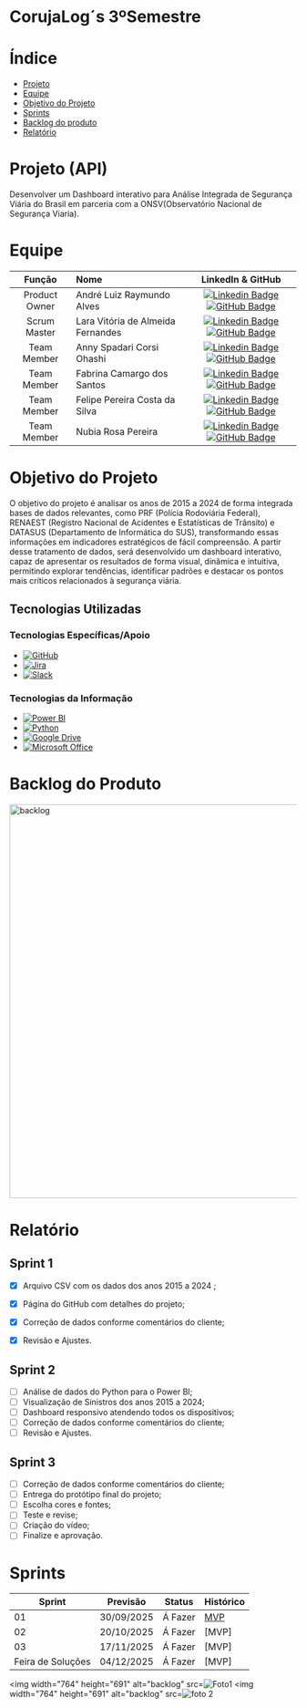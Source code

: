 # CorujaLog´s 3ºSemestre
# Índice

* [Projeto](#projeto-template)
* [Equipe](#equipe)
* [Objetivo do Projeto](#objetivo-do-projeto)
* [Sprints](#Sprints)
* [Backlog do produto](#Backlog-do-produto)
* [Relatório](#Relatório)

# Projeto (API) 
Desenvolver um Dashboard interativo para Análise Integrada de Segurança Viária do Brasil em parceria com a ONSV(Observatório Nacional de Segurança Viaria).


# Equipe
|    Função     | Nome                                  |                                                                                                                                                      LinkedIn & GitHub                                                                                                                                                      |
| :-----------: | :------------------------------------ | :-------------------------------------------------------------------------------------------------------------------------------------------------------------------------------------------------------------------------------------------------------------------------------------------------------------------------: |
| Product Owner | André Luiz Raymundo Alves | [![Linkedin Badge](https://img.shields.io/badge/Linkedin-blue?style=flat-square&logo=Linkedin&logoColor=white)](https://www.linkedin.com/in/andre-alves-a20a691bb/) [![GitHub Badge](https://img.shields.io/badge/GitHub-111217?style=flat-square&logo=github&logoColor=white)](https://github.com/AndreAlves44)  |
| Scrum Master | Lara Vitória de Almeida Fernandes |  [![Linkedin Badge](https://img.shields.io/badge/Linkedin-blue?style=flat-square&logo=Linkedin&logoColor=white)](https://www.linkedin.com/in/lara-vit%C3%B3ria-almeida-fernandes-83599b2a4/) [![GitHub Badge](https://img.shields.io/badge/GitHub-111217?style=flat-square&logo=github&logoColor=white)](https://github.com/LaraVF) |
|Team Member| Anny Spadari Corsi Ohashi|[![Linkedin Badge](https://img.shields.io/badge/Linkedin-blue?style=flat-square&logo=Linkedin&logoColor=white)](https://www.linkedin.com/in/anny-corsi-6744a82b9/?utm_source=share&utm_campaign=share_via&utm_content=profile&utm_medium=android_app)[![GitHub Badge](https://img.shields.io/badge/GitHub-111217?style=flat-square&logo=github&logoColor=white)](https://github.com/Annyspadari)
|Team Member| Fabrina Camargo dos Santos | [![Linkedin Badge](https://img.shields.io/badge/Linkedin-blue?style=flat-square&logo=Linkedin&logoColor=white)](https://www.linkedin.com/in/fabrina-camargo-385703302?utm_source=share&utm_campaign=share_via&utm_content=profile&utm_medium=android_app) [![GitHub Badge](https://img.shields.io/badge/GitHub-111217?style=flat-square&logo=github&logoColor=white)](https://github.com/camargofabrina)  |
|Team Member| Felipe Pereira Costa da Silva | [![Linkedin Badge](https://img.shields.io/badge/Linkedin-blue?style=flat-square&logo=Linkedin&logoColor=white)](https://www.linkedin.com/in/felipe-pereira-186536269/?trk=opento_sprofile_topcard) [![GitHub Badge](https://img.shields.io/badge/GitHub-111217?style=flat-square&logo=github&logoColor=white)](https://github.com/Felipe-4500)|
|Team Member| Nubia Rosa Pereira | [![Linkedin Badge](https://img.shields.io/badge/Linkedin-blue?style=flat-square&logo=Linkedin&logoColor=white)](https://www.linkedin.com/in/nubia-rosa-pereira-023667285/)[![GitHub Badge](https://img.shields.io/badge/GitHub-111217?style=flat-square&logo=github&logoColor=white)](https://github.com/Nubia1207/)|

# Objetivo do Projeto
O objetivo do projeto é analisar os anos de 2015 a 2024 de forma integrada bases de dados relevantes, como PRF (Polícia Rodoviária Federal), RENAEST (Registro Nacional de Acidentes e Estatísticas de Trânsito) e DATASUS (Departamento de Informática do SUS), transformando essas informações em indicadores estratégicos de fácil compreensão. A partir desse tratamento de dados, será desenvolvido um dashboard interativo, capaz de apresentar os resultados de forma visual, dinâmica e intuitiva, permitindo explorar tendências, identificar padrões e destacar os pontos mais críticos relacionados à segurança viária.



## Tecnologias Utilizadas

 ### Tecnologias Específicas/Apoio
* [![GitHub](https://img.shields.io/badge/GitHub-%23121011.svg?logo=github&logoColor=white)](#)
* [![Jira](https://img.shields.io/badge/Jira-0052CC?logo=jira&logoColor=fff)](#)
* [![Slack](https://img.shields.io/badge/Slack-4A154B?logo=slack&logoColor=fff)](#)
  
 ### Tecnologias da Informação
* [![Power BI](https://custom-icon-badges.demolab.com/badge/Power%20BI-F1C912?logo=power-bi&logoColor=fff)](#)
* [![Python](https://img.shields.io/badge/Python-3776AB?logo=python&logoColor=fff)](#)
* [![Google Drive](https://img.shields.io/badge/Google%20Drive-4285F4?logo=googledrive&logoColor=fff)](#)
* [![Microsoft Office](https://img.shields.io/badge/Microsoft%20Office-f65314)](#)

# Backlog do Produto
<img width="764" height="691" alt="backlog" src="https://github.com/user-attachments/assets/b523541e-ddc0-4895-8fb7-5595a1496316" />


# Relatório

## Sprint 1
- [x] Arquivo CSV com os dados dos anos 2015 a 2024 ;
- [x] Página do GitHub com detalhes do projeto;
- [x] Correção de dados conforme comentários do cliente;
- [x] Revisão e Ajustes.


## Sprint 2
- [ ] Análise de dados do Python para o Power BI;
- [ ] Visualização de Sinistros dos anos 2015 a 2024;
- [ ] Dashboard responsivo atendendo todos os dispositivos;
- [ ] Correção de dados conforme comentários do cliente;
- [ ] Revisão e Ajustes.
      
## Sprint 3
- [ ] Correção de dados conforme comentários do cliente;
- [ ] Entrega do protótipo final do projeto;
- [ ] Escolha cores e fontes;
- [ ] Teste e revise;
- [ ] Criação do vídeo;
- [ ] Finalize e aprovação.

# Sprints

Sprint | Previsão | Status| Histórico|
|------|--------|------|--------|
|01 | 30/09/2025 |Á Fazer| [MVP](API_3_02.ipynb)| 
|02|  20/10/2025 |Á Fazer|[MVP]| 
|03| 17/11/2025  |Á Fazer|[MVP] |
|Feira de Soluções|04/12/2025|Á Fazer|[MVP] | 

<img width="764" height="691" alt="backlog" src=![Foto1](https://github.com/user-attachments/assets/a10ae2f6-b1ca-4393-a1a4-7ab7d3b875fc)
<img width="764" height="691" alt="backlog" src=![foto 2](https://github.com/user-attachments/assets/d23688ab-ba1f-4f91-9098-4e93a372bd67)
